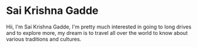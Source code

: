 
# Sai Krishna Gadde

Hii, I'm Sai Krishna Gadde, I'm pretty much interested in going to long drives and to explore more, my dream is to travel all over the world to know about various traditions and cultures.